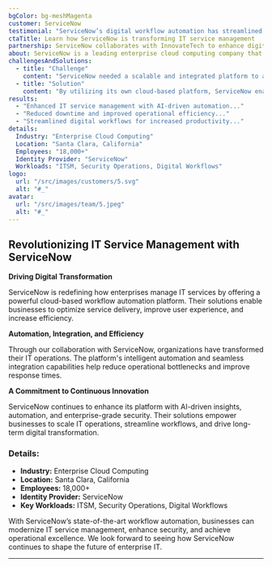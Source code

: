 ```yaml
---
bgColor: bg-meshMagenta
customer: ServiceNow
testimonial: "ServiceNow’s digital workflow automation has streamlined our IT operations, improving efficiency and reducing downtime across our organization."
ctaTitle: Learn how ServiceNow is transforming IT service management
partnership: ServiceNow collaborates with InnovateTech to enhance digital workflows.
about: ServiceNow is a leading enterprise cloud computing company that specializes in digital workflows for IT service management (ITSM), customer service, and security operations.
challengesAndSolutions:
  - title: "Challenge"
    content: "ServiceNow needed a scalable and integrated platform to automate IT workflows, improve service management, and enhance user experience."
  - title: "Solution"
    content: "By utilizing its own cloud-based platform, ServiceNow enabled organizations to automate IT processes, enhance security operations, and improve overall business efficiency."
results:
  - "Enhanced IT service management with AI-driven automation..."
  - "Reduced downtime and improved operational efficiency..."
  - "Streamlined digital workflows for increased productivity..."
details:
  Industry: "Enterprise Cloud Computing"
  Location: "Santa Clara, California"
  Employees: "18,000+"
  Identity Provider: "ServiceNow"
  Workloads: "ITSM, Security Operations, Digital Workflows"
logo:
  url: "/src/images/customers/5.svg"
  alt: "#_"
avatar:
  url: "/src/images/team/5.jpeg"
  alt: "#_"
---
```


## Revolutionizing IT Service Management with ServiceNow

**Driving Digital Transformation**

ServiceNow is redefining how enterprises manage IT services by offering a powerful cloud-based workflow automation platform. Their solutions enable businesses to optimize service delivery, improve user experience, and increase efficiency.

**Automation, Integration, and Efficiency**

Through our collaboration with ServiceNow, organizations have transformed their IT operations. The platform's intelligent automation and seamless integration capabilities help reduce operational bottlenecks and improve response times.

**A Commitment to Continuous Innovation**

ServiceNow continues to enhance its platform with AI-driven insights, automation, and enterprise-grade security. Their solutions empower businesses to scale IT operations, streamline workflows, and drive long-term digital transformation.

### **Details:**

- **Industry:** Enterprise Cloud Computing
- **Location:** Santa Clara, California
- **Employees:** 18,000+
- **Identity Provider:** ServiceNow
- **Key Workloads:** ITSM, Security Operations, Digital Workflows

With ServiceNow’s state-of-the-art workflow automation, businesses can modernize IT service management, enhance security, and achieve operational excellence. We look forward to seeing how ServiceNow continues to shape the future of enterprise IT.

---

